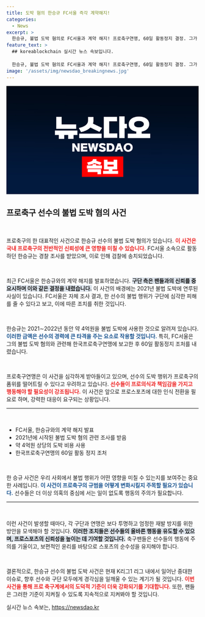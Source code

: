 ```yaml
---
title: 도박 혐의 한승규 FC서울 즉각 계약해지!
categories:
  - News
excerpt: >
  한승규, 불법 도박 혐의로 FC서울과 계약 해지! 프로축구연맹, 60일 활동정지 결정. 그가 숨겨 온 놀라운 비밀, 과연 어떤 상황이 벌어졌을까? 클릭하여 자세한 내용을 확인하세요!
feature_text: >
  ## koreablockchain 실시간 뉴스 속보입니다.

  한승규, 불법 도박 혐의로 FC서울과 계약 해지! 프로축구연맹, 60일 활동정지 결정. 그가 숨겨 온 놀라운 비밀, 과연 어떤 상황이 벌어졌을까? 클릭하여 자세한 내용을 확인하세요!
image: '/assets/img/newsdao_breakingnews.jpg'
---
```


<p><img src="/assets/img/newsdao_breakingnews.jpg" alt="koreablockchain 속보" /></p>

<h2 data-ke-size="size26">프로축구 선수의 불법 도박 혐의 사건</h2>

<p data-ke-size="size16">&nbsp;</p>

<p>프로축구의 한 대표적인 사건으로 한승규 선수의 불법 도박 혐의가 있습니다. <b><span style="color: #ee2323;">이 사건은 국내 프로축구의 전반적인 신뢰성에 큰 영향을 미칠 수 있습니다.</span></b> FC서울 소속으로 활동하던 한승규는 경찰 조사를 받았으며, 이로 인해 검찰에 송치되었습니다.</p></p>

<p data-ke-size="size16">&nbsp;</p>

<p>최근 FC서울은 한승규와의 계약 해지를 발표하였습니다. <b><span style="background-color: #21538527;">구단 측은 팬들과의 신뢰를 중요시하며 이와 같은 결정을 내렸습니다.</span></b> 이 사건의 배경에는 2021년 불법 도박에 연루된 사실이 있습니다. FC서울은 자체 조사 결과, 한 선수의 불법 행위가 구단에 심각한 피해를 줄 수 있다고 보고, 이에 따른 조치를 취한 것입니다.</p></p>

<p data-ke-size="size16">&nbsp;</p>

<p>한승규는 2021∼2022년 동안 약 4억원을 불법 도박에 사용한 것으로 알려져 있습니다. <b><span style="color: #1a5490;">이러한 금액은 선수의 경력에 큰 타격을 주는 요소로 작용할 것입니다.</span></b> 특히, FC서울은 그의 불법 도박 혐의와 관련해 한국프로축구연맹에 보고한 후 60일 활동정지 조처를 내렸습니다.</p>

<p data-ke-size="size16">&nbsp;</p>

<p>프로축구연맹은 이 사건을 심각하게 받아들이고 있으며, 선수의 도박 행위가 프로축구의 품위를 떨어트릴 수 있다고 우려하고 있습니다. <b><span style="color: #ee2323;">선수들이 프로의식과 책임감을 가지고 행동해야 할 필요성이 강조됩니다.</span></b> 이 사건은 앞으로 프로스포츠에 대한 인식 전환을 필요로 하며, 강력한 대응이 요구되는 상황입니다.</p>

<hr style="height: 1px; border: none; background-color: #000;"/>

<p data-ke-size="size16">&nbsp;</p>

<ul>
  <li>FC서울, 한승규와의 계약 해지 발표</li>
  <li>2021년에 시작된 불법 도박 혐의 관련 조사를 받음</li>
  <li>약 4억원 상당의 도박 비용 사용</li>
  <li>한국프로축구연맹의 60일 활동 정지 조처</li>
</ul>

<p data-ke-size="size16">&nbsp;</p>

<p>한 승규 사건은 우리 사회에서 불법 행위가 어떤 영향을 미칠 수 있는지를 보여주는 중요한 사례입니다. <b><span style="color: #1a5490;">이 사건이 프로축구의 규범을 어떻게 변화시킬지 주목할 필요가 있습니다.</span></b> 선수들은 더 이상 의혹의 중심에 서는 일이 없도록 행동의 주의가 필요합니다.</p>

<hr style="height: 1px; border: none; background-color: #000;"/>

<p data-ke-size="size16">&nbsp;</p>

<p>이런 사건이 발생할 때마다, 각 구단과 연맹은 보다 투명하고 엄정한 재발 방지를 위한 방안을 모색해야 할 것입니다. <b><span style="background-color: #21538527;">이러한 조치들은 선수들의 올바른 행동을 유도할 수 있으며, 프로스포츠의 신뢰성을 높이는 데 기여할 것입니다.</span></b> 축구팬들은 선수들의 행동에 주의를 기울이고, 보편적인 윤리를 바탕으로 스포츠의 순수성을 유지해야 합니다.</p>

<p data-ke-size="size16">&nbsp;</p>

<p>결론적으로, 한승규 선수의 불법 도박 사건은 현재 K리그1 리그 내에서 일어난 중대한 이슈로, 향후 선수와 구단 모두에게 경각심을 일깨울 수 있는 계기가 될 것입니다. <b><span style="color: #ee2323;">이번 사건을 통해 프로 축구계에서의 도덕적 기준이 더욱 강화되기를 기대합니다.</span></b> 또한, 팬들은 그러한 기준이 지켜질 수 있도록 지속적으로 지켜봐야 할 것입니다.</p>
실시간 뉴스 속보는, <a href="https://newsdao.kr" rel="dofollow">https://newsdao.kr</a>


